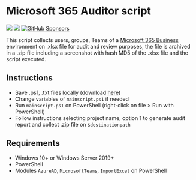 # Microsoft 365 Auditor script

<a target="_blank" href="https://github.com/ivancarlosti/m365auditor"><img src="https://img.shields.io/github/stars/ivancarlosti/m365auditor?style=flat" /></a>
<a target="_blank" href="https://github.com/ivancarlosti/m365auditor"><img src="https://img.shields.io/github/last-commit/ivancarlosti/m365auditor" /></a>
[![GitHub Sponsors](https://img.shields.io/github/sponsors/ivancarlosti?label=GitHub%20Sponsors)](https://github.com/sponsors/ivancarlosti)

This script collects users, groups, Teams of a [Microsoft 365 Business]([https://workspace.google.com/](https://www.microsoft.com/microsoft-365/business)) environment on .xlsx file for audit and review purposes, the file is archived in a .zip file including a screenshot with hash MD5 of the .xlsx file and the script executed.

## Instructions

* Save .ps1, .txt files locally (download [here](https://github.com/ivancarlosti/m365auditor/zipball/master))
* Change variables of `mainscript.ps1` if needed
* Run `mainscript.ps1` on PowerShell (right-click on file > Run with PowerShell)
* Follow instructions selecting project name, option 1 to generate audit report and collect .zip file on `$destinationpath`

## Requirements

* Windows 10+ or Windows Server 2019+
* PowerShell
* Modules `AzureAD`, `MicrosoftTeams`, `ImportExcel` on PowerShell

